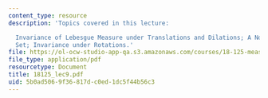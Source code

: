 ```yaml
---
content_type: resource
description: 'Topics covered in this lecture:

  Invariance of Lebesgue Measure under Translations and Dilations; A Non-measurable
  Set; Invariance under Rotations.'
file: https://ol-ocw-studio-app-qa.s3.amazonaws.com/courses/18-125-measure-and-integration-fall-2003/5b0ad5069f36817dc0ed1dc5f44b56c3_18125_lec9.pdf
file_type: application/pdf
resourcetype: Document
title: 18125_lec9.pdf
uid: 5b0ad506-9f36-817d-c0ed-1dc5f44b56c3
---
```

